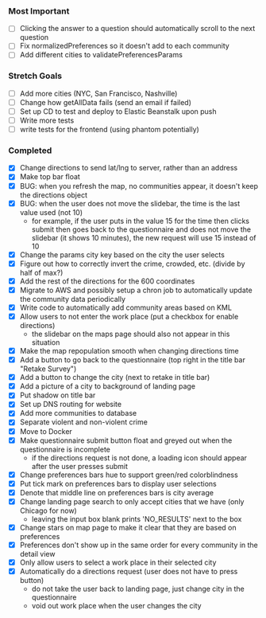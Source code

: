 ### Most Important
- [ ] Clicking the answer to a question should automatically scroll to the next question
- [ ] Fix normalizedPreferences so it doesn't add to each community
- [ ] Add different cities to validatePreferencesParams

### Stretch Goals
- [ ] Add more cities (NYC, San Francisco, Nashville)
- [ ] Change how getAllData fails (send an email if failed)
- [ ] Set up CD to test and deploy to Elastic Beanstalk upon push
- [ ] Write more tests
- [ ] write tests for the frontend (using phantom potentially)

### Completed
- [x] Change directions to send lat/lng to server, rather than an address
- [x] Make top bar float
- [x] BUG: when you refresh the map, no communities appear, it doesn't keep the directions object
- [x] BUG: when the user does not move the slidebar, the time is the last value used (not 10)
  - for example, if the user puts in the value 15 for the time then clicks submit then goes back to the questionnaire
  and does not move the slidebar (it shows 10 minutes), the new request will use 15 instead of 10
- [x] Change the params city key based on the city the user selects
- [x] Figure out how to correctly invert the crime, crowded, etc. (divide by half of max?)
- [x] Add the rest of the directions for the 600 coordinates
- [x] Migrate to AWS and possibly setup a chron job to automatically update the community data periodically
- [x] Write code to automatically add community areas based on KML
- [x] Allow users to not enter the work place (put a checkbox for enable directions)
  - the slidebar on the maps page should also not appear in this situation
- [x] Make the map repopulation smooth when changing directions time
- [x] Add a button to go back to the questionnaire (top right in the title bar "Retake Survey")
- [x] Add a button to change the city (next to retake in title bar)
- [x] Add a picture of a city to background of landing page
- [x] Put shadow on title bar
- [x] Set up DNS routing for website
- [x] Add more communities to database
- [x] Separate violent and non-violent crime
- [x] Move to Docker
- [x] Make questionnaire submit button float and greyed out when the questionnaire is incomplete
  - if the directions request is not done, a loading icon should appear after the user presses submit
- [x] Change preferences bars hue to support green/red colorblindness
- [x] Put tick mark on preferences bars to display user selections
- [x] Denote that middle line on preferences bars is city average
- [x] Change landing page search to only accept cities that we have (only Chicago for now)
  - leaving the input box blank prints 'NO_RESULTS' next to the box
- [x] Change stars on map page to make it clear that they are based on preferences
- [x] Preferences don't show up in the same order for every community in the detail view
- [x] Only allow users to select a work place in their selected city
- [x] Automatically do a directions request (user does not have to press button)
  - do not take the user back to landing page, just change city in the questionnaire
  - void out work place when the user changes the city